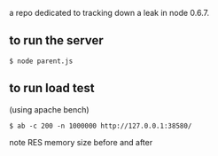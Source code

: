 a repo dedicated to tracking down a leak in node 0.6.7.

## to run the server

    $ node parent.js

## to run load test

(using apache bench)

    $ ab -c 200 -n 1000000 http://127.0.0.1:38580/

note RES memory size before and after
